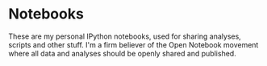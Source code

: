 Notebooks
=========

These are my personal IPython notebooks, used for sharing analyses, scripts and other stuff. I'm a firm believer of the Open Notebook movement where all data and analyses should be openly shared and published.
